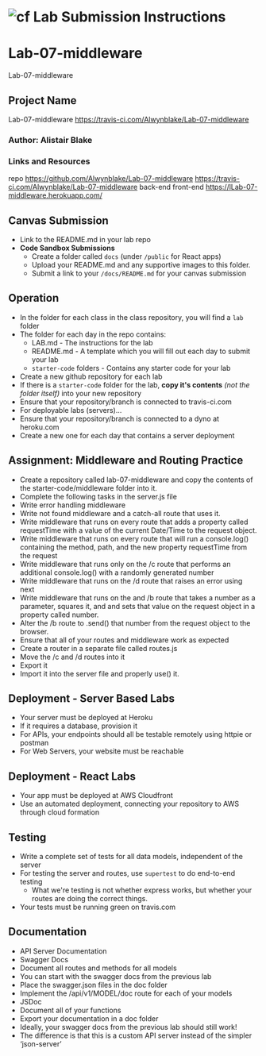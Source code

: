 
![cf](http://i.imgur.com/7v5ASc8.png) Lab Submission Instructions
============================================================================
# Lab-07-middleware
Lab-07-middleware

## Project Name
Lab-07-middleware
https://travis-ci.com/Alwynblake/Lab-07-middleware

### Author: Alistair Blake

### Links and Resources
repo https://github.com/Alwynblake/Lab-07-middleware
https://travis-ci.com/Alwynblake/Lab-07-middleware
back-end
front-end https://lLab-07-middleware.herokuapp.com/
## Canvas Submission
* Link to the README.md in your lab repo
* **Code Sandbox Submissions**
  * Create a folder called `docs` (under `/public` for React apps)
  * Upload your README.md and any supportive images to this folder.
  * Submit a link to your `/docs/README.md` for your canvas submission
  
## Operation
* In the folder for each class in the class repository, you will find a `lab` folder
* The folder for each day in the repo contains:
  * LAB.md - The instructions for the lab
  * README.md - A template which you will fill out each day to submit your lab 
  * `starter-code` folders - Contains any starter code for your lab
* Create a new github repository for each lab
* If there is a `starter-code` folder for the lab, **copy it's contents** *(not the folder itself)* into your new repository
* Ensure that your repository/branch is connected to travis-ci.com
* For deployable labs (servers)...
* Ensure that your repository/branch is connected to a dyno at heroku.com
* Create a new one for each day that contains a server deployment
    
## Assignment: Middleware and Routing Practice
* Create a repository called lab-07-middleware and copy the contents of the starter-code/middleware folder into it.
* Complete the following tasks in the server.js file
* Write error handling middleware
* Write not found middleware and a catch-all route that uses it.
* Write middleware that runs on every route that adds a property called requestTime with a value of the current Date/Time to the request object.
* Write middleware that runs on every route that will run a console.log() containing the method, path, and the new property requestTime from the request
* Write middleware that runs only on the /c route that performs an additional console.log() with a randomly generated number
* Write middleware that runs on the /d route that raises an error using next
* Write middleware that runs on the and /b route that takes a number as a parameter, squares it, and and sets that value on the request object in a property called number.
* Alter the /b route to .send() that number from the request object to the browser.
* Ensure that all of your routes and middleware work as expected
* Create a router in a separate file called routes.js
* Move the /c and /d routes into it
* Export it
* Import it into the server file and properly use() it.

 
## Deployment - Server Based Labs
 * Your server must be deployed at Heroku
 * If it requires a database, provision it
 * For APIs, your endpoints should all be testable remotely using httpie or postman
 * For Web Servers, your website must be reachable
 
## Deployment - React Labs
 * Your app must be deployed at AWS Cloudfront
 * Use an automated deployment, connecting your repository to AWS through cloud formation
 
## Testing
 * Write a complete set of tests for all data models, independent of the server
 * For testing the server and routes, use `supertest` to do end-to-end testing
   * What we're testing is not whether express works, but whether your routes are doing the correct things.
 * Your tests must be running green on travis.com
 
##  Documentation
* API Server Documentation
* Swagger Docs
* Document all routes and methods for all models
* You can start with the swagger docs from the previous lab
* Place the swagger.json files in the doc folder
* Implement the /api/v1/MODEL/doc route for each of your models
* JSDoc
* Document all of your functions
* Export your documentation in a doc folder
* Ideally, your swagger docs from the previous lab should still work!
* The difference is that this is a custom API server instead of the simpler ‘json-server’
 
